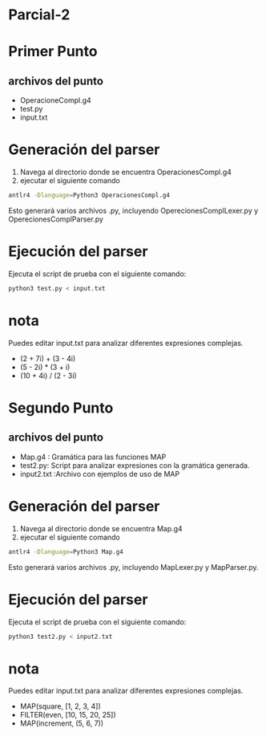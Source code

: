 # Parcial-2
# Primer Punto 
## archivos del punto 
- OperacioneCompl.g4
- test.py
- input.txt
# Generación del parser
1. Navega al directorio donde se encuentra OperacionesCompl.g4
2. ejecutar el siguiente comando
```bash
antlr4 -Dlanguage=Python3 OperacionesCompl.g4
```
Esto generará varios archivos .py, incluyendo OperecionesComplLexer.py y OperecionesComplParser.py
# Ejecución del parser
Ejecuta el script de prueba con el siguiente comando:
```bash
python3 test.py < input.txt
```
# nota 
Puedes editar input.txt para analizar diferentes expresiones complejas.
- (2 + 7i) + (3 - 4i)
- (5 - 2i) * (3 + i)
- (10 + 4i) / (2 - 3i)

# Segundo Punto 
## archivos del punto 
- Map.g4 : Gramática para las funciones MAP
- test2.py: Script para analizar expresiones con la gramática generada.
- input2.txt :Archivo con ejemplos de uso de MAP
# Generación del parser
1. Navega al directorio donde se encuentra Map.g4
2. ejecutar el siguiente comando
```bash
antlr4 -Dlanguage=Python3 Map.g4
```
Esto generará varios archivos .py, incluyendo MapLexer.py y MapParser.py.

# Ejecución del parser
Ejecuta el script de prueba con el siguiente comando:
```bash
python3 test2.py < input2.txt
```
# nota 
Puedes editar input.txt para analizar diferentes expresiones complejas.
- MAP(square, [1, 2, 3, 4])
- FILTER(even, [10, 15, 20, 25])
- MAP(increment, (5, 6, 7))
